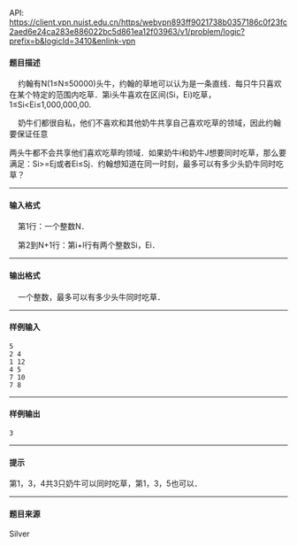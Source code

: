 API: https://client.vpn.nuist.edu.cn/https/webvpn893ff9021738b0357186c0f23fc2aed6e24ca283e886022bc5d861ea12f03963/v1/problem/logic?prefix=b&logicId=3410&enlink-vpn

#### 题目描述

    约翰有N(1≤N≤50000)头牛，约翰的草地可以认为是一条直线．每只牛只喜欢在某个特定的范围内吃草．第i头牛喜欢在区间(Si，Ei)吃草，1≤Si<Ei≤1,000,000,00.

    奶牛们都很自私，他们不喜欢和其他奶牛共享自己喜欢吃草的领域，因此约翰要保证任意

两头牛都不会共享他们喜欢吃草昀领域．如果奶牛i和奶牛J想要同时吃草，那么要满足：Si>=Ej或者Ei≤Sj．约翰想知道在同一时刻，最多可以有多少头奶牛同时吃草？

---

#### 输入格式

    第1行：一个整数N．

    第2到N+1行：第i+l行有两个整数Si，Ei．

---

#### 输出格式

    一个整数，最多可以有多少头牛同时吃草．

---

#### 样例输入
```
5
2 4
1 12
4 5
7 10
7 8
```

---

#### 样例输出
```
3
```

---

#### 提示

第1，3，4共3只奶牛可以同时吃草，第1，3，5也可以．

---

#### 题目来源

Silver